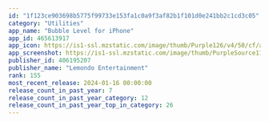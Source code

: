 ```yaml
---
id: "1f123ce903698b5775f99733e153fa1c0a9f3af82b1f101d0e241bb2c1cd3c05"
category: "Utilities"
app_name: "Bubble Level for iPhone"
app_id: 465613917
app_icon: https://is1-ssl.mzstatic.com/image/thumb/Purple126/v4/50/cf/aa/50cfaaab-ba05-7bfb-d236-63e4b964d355/AppIcon-0-0-1x_U007emarketing-0-6-0-85-220.png/1024x1024bb.png
app_screenshot: https://is1-ssl.mzstatic.com/image/thumb/PurpleSource116/v4/58/6c/04/586c0402-e831-c6e2-2ad8-047e33114c4a/bbd255ff-7718-43ea-ae6a-7ddb1edda165_Screen_7.1.jpg/1284x2778bb.png
publisher_id: 406195207
publisher_name: "Lemondo Entertainment"
rank: 155
most_recent_release: 2024-01-16 00:00:00
release_count_in_past_year: 7
release_count_in_past_year_category: 12
release_count_in_past_year_top_in_category: 26
---
```

